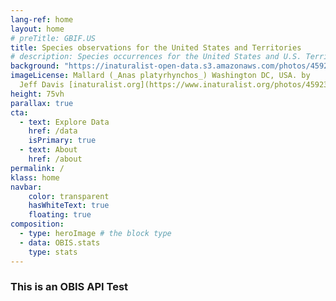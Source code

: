 ```yaml
---
lang-ref: home
layout: home
# preTitle: GBIF.US
title: Species observations for the United States and Territories
# description: Species occurrences for the United States and U.S. Territories.
background: "https://inaturalist-open-data.s3.amazonaws.com/photos/459232386/original.jpeg"
imageLicense: Mallard (_Anas platyrhynchos_) Washington DC, USA. by
  Jeff Davis [inaturalist.org](https://www.inaturalist.org/photos/459232386), [CC0](https://creativecommons.org/publicdomain/zero/1.0/)
height: 75vh
parallax: true
cta:
  - text: Explore Data
    href: /data
    isPrimary: true
  - text: About
    href: /about
permalink: /
klass: home
navbar:
    color: transparent
    hasWhiteText: true
    floating: true
composition:
  - type: heroImage # the block type
  - data: OBIS.stats
    type: stats
---
```


### This is an OBIS API Test

<div id="homepage">
<div class="container" id="numbers" style="display:none">
    <div class="d-flex flex-row flex-wrap justify-content-around mb-4">
        <div class="text-center">
            <span class="fa-solid fa-location-dot"></span><br/>
            <span class="number" id="occurrences"></span>
            <br/><span class="numbertext">presence records</span>
        </div>
        <div class="text-center">
            <span class="fa-solid fa-flask"></span><br/>
            <span class="number" id="mof"></span>
            <br/><span class="numbertext">measurements and facts</span>
        </div>
        <div class="text-center">
            <span class="fa-solid fa-database"></span><br/>
            <span class="number" id="datasets"></span>
            <br/><span class="numbertext">datasets</span>
        </div>
        <div class="text-center">
            <span class="fa-solid fa-check"></span><br/>
            <span class="number" id="species"></span>
            <br/><span class="numbertext">accepted species</span>
        </div>
        <div class="text-center">
            <span class="fa-solid fa-dna"></span><br/>
            <span class="number" id="dna"></span>
            <br/><span class="numbertext">sequences</span>
        </div>
    </div>
</div>

<script>
    let formatNumber = function(x) {
        return x.toString().replace(/\B(?=(\d{3})+(?!\d))/g, ",");
    };
    $.get("https://api.obis.org/statistics/summaries?v=1", function(stats) {
       $("#numbers").show();
        $("#datasets").html(formatNumber(stats.datasets));
        $("#occurrences").html(formatNumber(stats.presence));
        $("#species").html(formatNumber(stats.species));
        $("#mof").html(formatNumber(stats.mof));
        $("#dna").html(formatNumber(stats.dna));
    });
</script>